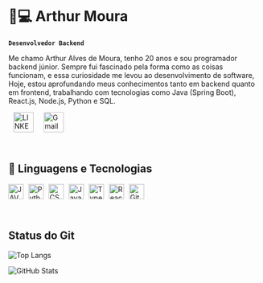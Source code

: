 # 👨💻 Arthur Moura

**`Desenvolvedor Backend`**

Me chamo Arthur Alves de Moura, tenho 20 anos e sou programador backend júnior. Sempre fui fascinado pela forma como as coisas funcionam, e essa curiosidade me levou ao desenvolvimento de software, Hoje, estou aprofundando meus conhecimentos tanto em backend quanto em frontend, trabalhando com tecnologias como Java (Spring Boot), React.js, Node.js, Python e SQL.

 

<p align="left">
<a href="https://www.linkedin.com/in/arthur-alves-de-moura/" target="_blank">
  <img 
    align="left" 
    alt="LINKEDIN" 
    title="LINKEDIN" 
    width="40px" 
    style="margin: 0 10px;" 
    src="https://cdn.jsdelivr.net/gh/devicons/devicon@latest/icons/linkedin/linkedin-original.svg" />
</a>
  
  <a href="mailto:seu-email@gmail.com" target = "_blank">
  <img 
    src="https://img.icons8.com/?size=100&id=P7UIlhbpWzZm&format=png&color=000000" 
    alt="Gmail" 
    title="Envie um e-mail" 
    width="40px" 
    style="margin: 0 10px; background-color: white; border-radius: 2px" />
</a>

</p>

<br>

## 🤖 Linguagens e Tecnologias

<p style="display: flex; align-items: center; gap: 10px; flex-wrap: wrap;">
  <img alt="JAVA" title="JAVA" width="30px" src="https://cdn.jsdelivr.net/gh/devicons/devicon@latest/icons/java/java-original.svg"/>
  <img alt="Python" title="Python" width="30px" src="https://cdn.jsdelivr.net/gh/devicons/devicon@latest/icons/python/python-original.svg"/>
  <img alt="CSS" title="CSS" width="30px" src="https://cdn.jsdelivr.net/gh/devicons/devicon@latest/icons/css3/css3-original.svg"/>
  <img alt="JavaScript" title="JavaScript" width="30px" src="https://cdn.jsdelivr.net/gh/devicons/devicon@latest/icons/javascript/javascript-original.svg"/>
  <img alt="TypeScript" title="TypeScript" width="30px" src="https://cdn.jsdelivr.net/gh/devicons/devicon@latest/icons/typescript/typescript-original.svg"/>
  <img alt="React" title="React" width="30px" src="https://cdn.jsdelivr.net/gh/devicons/devicon@latest/icons/react/react-original.svg"/>
  <img alt="Git" title="Git" width="30px" src="https://cdn.jsdelivr.net/gh/devicons/devicon@latest/icons/git/git-original.svg"/>
</p>

<br/>
</p>

## Status do Git

![Top Langs](https://github-readme-stats-git-masterrstaa-rickstaa.vercel.app/api/top-langs/?username=ArthurMouraa&bg_color=000&border_color=30A3DC&title_color=E94D5F&text_color=FFF)

![GitHub Stats](https://github-readme-stats.vercel.app/api?username=ArthurMouraa&theme=transparent&bg_color=000&border_color=30A3DC&show_icons=true&icon_color=30A3DC&title_color=E94D5F&text_color=FFF)



